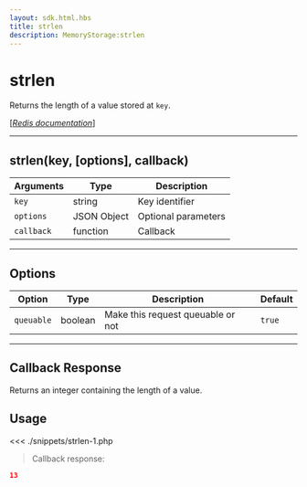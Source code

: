 ```yaml
---
layout: sdk.html.hbs
title: strlen
description: MemoryStorage:strlen
---
```


# strlen

Returns the length of a value stored at `key`.

[[_Redis documentation_]](https://redis.io/commands/strlen)

---

## strlen(key, [options], callback)

| Arguments  | Type        | Description         |
| ---------- | ----------- | ------------------- |
| `key`      | string      | Key identifier      |
| `options`  | JSON Object | Optional parameters |
| `callback` | function    | Callback            |

---

## Options

| Option     | Type    | Description                       | Default |
| ---------- | ------- | --------------------------------- | ------- |
| `queuable` | boolean | Make this request queuable or not | `true`  |

---

## Callback Response

Returns an integer containing the length of a value.

## Usage

<<< ./snippets/strlen-1.php

> Callback response:

```json
13
```
